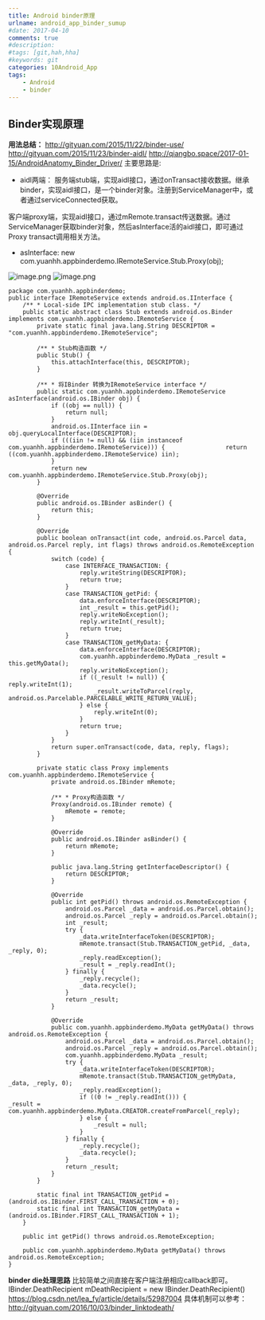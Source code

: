 ```yaml
---
title: Android binder原理
urlname: android_app_binder_sumup
#date: 2017-04-10
comments: true
#description: 
#tags: [git,hah,hha]
#keywords: git
categories: 10Android_App
tags:
    - Android
    - binder
---
```


## Binder实现原理
**用法总结：** 
http://gityuan.com/2015/11/22/binder-use/
http://gityuan.com/2015/11/23/binder-aidl/
http://qiangbo.space/2017-01-15/AndroidAnatomy_Binder_Driver/
主要思路是:
- aidl两端：
服务端stub端，实现aidl接口，通过onTransact接收数据。继承binder，实现aidl接口，是一个binder对象。注册到ServiceManager中，或者通过serviceConnected获取。

客户端proxy端，实现aidl接口，通过mRemote.transact传送数据。通过ServiceManager获取binder对象，然后asInterface活的aidl接口，即可通过Proxy transact调用相关方法。
- asInterface:
new com.yuanhh.appbinderdemo.IRemoteService.Stub.Proxy(obj);

![image.png](https://upload-images.jianshu.io/upload_images/11010834-2d27b1713cde4eee.png?imageMogr2/auto-orient/strip%7CimageView2/2/w/1240)
![image.png](https://upload-images.jianshu.io/upload_images/11010834-af22fcd4e3bf86b4.png?imageMogr2/auto-orient/strip%7CimageView2/2/w/1240)


<!-- more -->

```
package com.yuanhh.appbinderdemo;
public interface IRemoteService extends android.os.IInterface {
    /** * Local-side IPC implementation stub class. */
    public static abstract class Stub extends android.os.Binder implements com.yuanhh.appbinderdemo.IRemoteService {
        private static final java.lang.String DESCRIPTOR = "com.yuanhh.appbinderdemo.IRemoteService";

        /** * Stub构造函数 */
        public Stub() {
            this.attachInterface(this, DESCRIPTOR);
        }

        /** * 将IBinder 转换为IRemoteService interface */
        public static com.yuanhh.appbinderdemo.IRemoteService asInterface(android.os.IBinder obj) {
            if ((obj == null)) {
                return null;
            }
            android.os.IInterface iin = obj.queryLocalInterface(DESCRIPTOR);
            if (((iin != null) && (iin instanceof com.yuanhh.appbinderdemo.IRemoteService))) {                 return ((com.yuanhh.appbinderdemo.IRemoteService) iin);
            }
            return new com.yuanhh.appbinderdemo.IRemoteService.Stub.Proxy(obj);
        }

        @Override
        public android.os.IBinder asBinder() {
            return this;
        }

        @Override
        public boolean onTransact(int code, android.os.Parcel data, android.os.Parcel reply, int flags) throws android.os.RemoteException {
            switch (code) {
                case INTERFACE_TRANSACTION: {
                    reply.writeString(DESCRIPTOR);
                    return true;
                }
                case TRANSACTION_getPid: {
                    data.enforceInterface(DESCRIPTOR);
                    int _result = this.getPid();
                    reply.writeNoException();
                    reply.writeInt(_result);
                    return true;
                }
                case TRANSACTION_getMyData: {
                    data.enforceInterface(DESCRIPTOR);
                    com.yuanhh.appbinderdemo.MyData _result = this.getMyData();
                    reply.writeNoException();
                    if ((_result != null)) {                         reply.writeInt(1);
                        _result.writeToParcel(reply, android.os.Parcelable.PARCELABLE_WRITE_RETURN_VALUE);
                    } else {
                        reply.writeInt(0);
                    }
                    return true;
                }
            }
            return super.onTransact(code, data, reply, flags);
        }

        private static class Proxy implements com.yuanhh.appbinderdemo.IRemoteService {
            private android.os.IBinder mRemote;

            /** * Proxy构造函数 */
            Proxy(android.os.IBinder remote) {
                mRemote = remote;
            }

            @Override
            public android.os.IBinder asBinder() {
                return mRemote;
            }

            public java.lang.String getInterfaceDescriptor() {
                return DESCRIPTOR;
            }

            @Override
            public int getPid() throws android.os.RemoteException {
                android.os.Parcel _data = android.os.Parcel.obtain();
                android.os.Parcel _reply = android.os.Parcel.obtain();
                int _result;
                try {
                    _data.writeInterfaceToken(DESCRIPTOR);
                    mRemote.transact(Stub.TRANSACTION_getPid, _data, _reply, 0);
                    _reply.readException();
                    _result = _reply.readInt();
                } finally {
                    _reply.recycle();
                    _data.recycle();
                }
                return _result;
            }

            @Override
            public com.yuanhh.appbinderdemo.MyData getMyData() throws android.os.RemoteException {
                android.os.Parcel _data = android.os.Parcel.obtain();
                android.os.Parcel _reply = android.os.Parcel.obtain();
                com.yuanhh.appbinderdemo.MyData _result;
                try {
                    _data.writeInterfaceToken(DESCRIPTOR);
                    mRemote.transact(Stub.TRANSACTION_getMyData, _data, _reply, 0);
                    _reply.readException();
                    if ((0 != _reply.readInt())) {                         _result = com.yuanhh.appbinderdemo.MyData.CREATOR.createFromParcel(_reply);
                    } else {
                        _result = null;
                    }
                } finally {
                    _reply.recycle();
                    _data.recycle();
                }
                return _result;
            }
        }

        static final int TRANSACTION_getPid = (android.os.IBinder.FIRST_CALL_TRANSACTION + 0);
        static final int TRANSACTION_getMyData = (android.os.IBinder.FIRST_CALL_TRANSACTION + 1);
    }

    public int getPid() throws android.os.RemoteException;

    public com.yuanhh.appbinderdemo.MyData getMyData() throws android.os.RemoteException;
}
```

**binder die处理思路**
比较简单之间直接在客户端注册相应callback即可。
IBinder.DeathRecipient mDeathRecipient = new IBinder.DeathRecipient()
https://blog.csdn.net/lea_fy/article/details/52987004
具体机制可以参考：
http://gityuan.com/2016/10/03/binder_linktodeath/